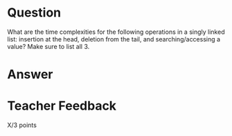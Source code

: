 # Question

What are the time complexities for the following operations in a singly linked list: insertion at the head, deletion from the tail, and searching/accessing a value? Make sure to list all 3.

# Answer



# Teacher Feedback

X/3 points
